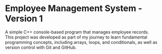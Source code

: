 # Employee Management System - Version 1
 A simple C++ console-based program that manages employee records. This project was developed as part of my journey to learn fundamental programming concepts, including arrays, loops, and conditionals, as well as version control with Git and GitHub.
